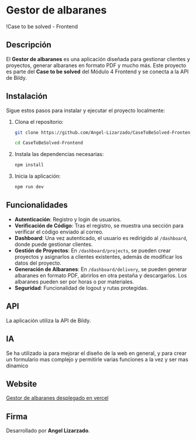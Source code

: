 # Gestor de albaranes

!Case to be solved - Frontend

## Descripción

El **Gestor de albaranes** es una aplicación diseñada para gestionar clientes y proyectos, generar albaranes en formato PDF y mucho más. Este proyecto es parte del **Case to be solved** del Módulo 4 Frontend y se conecta a la API de Bildy.

## Instalación

Sigue estos pasos para instalar y ejecutar el proyecto localmente:

1. Clona el repositorio:
    ```bash
    git clone https://github.com/Angel-Lizarzado/CaseToBeSolved-Frontend
    
    cd CaseToBeSolved-Frontend
    ```

2. Instala las dependencias necesarias:
    ```bash
    npm install
    ```

3. Inicia la aplicación:
    ```bash
    npm run dev
    ```

## Funcionalidades

- **Autenticación**: Registro y login de usuarios.
- **Verificación de Código**: Tras el registro, se muestra una sección para verificar el código enviado al correo.
- **Dashboard**: Una vez autenticado, el usuario es redirigido al `/dashboard`, donde puede gestionar clientes.
- **Gestión de Proyectos**: En `/dashboard/projects`, se pueden crear proyectos y asignarlos a clientes existentes, además de modificar los datos del proyecto.
- **Generación de Albaranes**: En `/dashboard/delivery`, se pueden generar albaranes en formato PDF, abrirlos en otra pestaña y descargarlos. Los albaranes pueden ser por horas o por materiales.
- **Seguridad**: Funcionalidad de logout y rutas protegidas.

## API

La aplicación utiliza la API de Bildy.

## IA

Se ha utilizado ia para mejorar el diseño de la web en general, y para crear un formulario mas complejo y permitirle varias funciones a la vez y ser mas dinamico

## Website

[Gestor de albaranes desplegado en vercel](https://gestordealbaranes-angellizarzados-projects.vercel.app/)

## Firma

Desarrollado por **Angel Lizarzado**.
